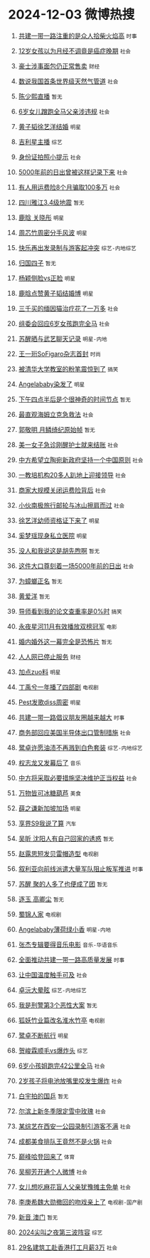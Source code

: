 # 2024-12-03 微博热搜 
1. [共建一带一路注重的是众人拾柴火焰高](https://m.weibo.cn/search?containerid=100103type%3D1%26t%3D10%26q%3D%23%E5%85%B1%E5%BB%BA%E4%B8%80%E5%B8%A6%E4%B8%80%E8%B7%AF%E6%B3%A8%E9%87%8D%E7%9A%84%E6%98%AF%E4%BC%97%E4%BA%BA%E6%8B%BE%E6%9F%B4%E7%81%AB%E7%84%B0%E9%AB%98%23&stream_entry_id=51&isnewpage=1&extparam=seat%3D1%26cate%3D10103%26pos%3D0%26filter_type%3Drealtimehot%26q%3D%2523%25E5%2585%25B1%25E5%25BB%25BA%25E4%25B8%2580%25E5%25B8%25A6%25E4%25B8%2580%25E8%25B7%25AF%25E6%25B3%25A8%25E9%2587%258D%25E7%259A%2584%25E6%2598%25AF%25E4%25BC%2597%25E4%25BA%25BA%25E6%258B%25BE%25E6%259F%25B4%25E7%2581%25AB%25E7%2584%25B0%25E9%25AB%2598%2523%26dgr%3D0%26stream_entry_id%3D51%26c_type%3D51%26display_time%3D1733166312%26pre_seqid%3D17331663124680161738278) `时事` 

2. [12岁女孩以为月经不调竟是癌症晚期](https://m.weibo.cn/search?containerid=100103type%3D1%26t%3D10%26q%3D%2312%E5%B2%81%E5%A5%B3%E5%AD%A9%E4%BB%A5%E4%B8%BA%E6%9C%88%E7%BB%8F%E4%B8%8D%E8%B0%83%E7%AB%9F%E6%98%AF%E7%99%8C%E7%97%87%E6%99%9A%E6%9C%9F%23&stream_entry_id=31&isnewpage=1&extparam=seat%3D1%26flag%3D2%26c_type%3D31%26lcate%3D5001%26cate%3D5001%26realpos%3D1%26pos%3D0%26filter_type%3Drealtimehot%26stream_entry_id%3D31%26dgr%3D0%26q%3D%252312%25E5%25B2%2581%25E5%25A5%25B3%25E5%25AD%25A9%25E4%25BB%25A5%25E4%25B8%25BA%25E6%259C%2588%25E7%25BB%258F%25E4%25B8%258D%25E8%25B0%2583%25E7%25AB%259F%25E6%2598%25AF%25E7%2599%258C%25E7%2597%2587%25E6%2599%259A%25E6%259C%259F%2523%26band_rank%3D1%26display_time%3D1733166312%26pre_seqid%3D17331663124680161738278) `社会` 

3. [豪士涉事面包仍正常售卖](https://m.weibo.cn/search?containerid=100103type%3D1%26t%3D10%26q%3D%23%E8%B1%AA%E5%A3%AB%E6%B6%89%E4%BA%8B%E9%9D%A2%E5%8C%85%E4%BB%8D%E6%AD%A3%E5%B8%B8%E5%94%AE%E5%8D%96%23&stream_entry_id=31&isnewpage=1&extparam=seat%3D1%26flag%3D2%26c_type%3D31%26lcate%3D5001%26cate%3D5001%26realpos%3D2%26pos%3D1%26filter_type%3Drealtimehot%26stream_entry_id%3D31%26dgr%3D0%26q%3D%2523%25E8%25B1%25AA%25E5%25A3%25AB%25E6%25B6%2589%25E4%25BA%258B%25E9%259D%25A2%25E5%258C%2585%25E4%25BB%258D%25E6%25AD%25A3%25E5%25B8%25B8%25E5%2594%25AE%25E5%258D%2596%2523%26band_rank%3D2%26display_time%3D1733166312%26pre_seqid%3D17331663124680161738278) `财经` 

4. [数说我国首条世界级天然气管道](https://m.weibo.cn/search?containerid=100103type%3D1%26t%3D10%26q%3D%23%E6%95%B0%E8%AF%B4%E6%88%91%E5%9B%BD%E9%A6%96%E6%9D%A1%E4%B8%96%E7%95%8C%E7%BA%A7%E5%A4%A9%E7%84%B6%E6%B0%94%E7%AE%A1%E9%81%93%23&stream_entry_id=31&isnewpage=1&extparam=seat%3D1%26flag%3D0%26c_type%3D31%26lcate%3D5001%26cate%3D5001%26realpos%3D3%26pos%3D2%26filter_type%3Drealtimehot%26stream_entry_id%3D31%26dgr%3D0%26q%3D%2523%25E6%2595%25B0%25E8%25AF%25B4%25E6%2588%2591%25E5%259B%25BD%25E9%25A6%2596%25E6%259D%25A1%25E4%25B8%2596%25E7%2595%258C%25E7%25BA%25A7%25E5%25A4%25A9%25E7%2584%25B6%25E6%25B0%2594%25E7%25AE%25A1%25E9%2581%2593%2523%26band_rank%3D3%26display_time%3D1733166312%26pre_seqid%3D17331663124680161738278) `社会` 

5. [陈少熙直播](https://m.weibo.cn/search?containerid=100103type%3D1%26t%3D10%26q%3D%E9%99%88%E5%B0%91%E7%86%99%E7%9B%B4%E6%92%AD&stream_entry_id=31&isnewpage=1&extparam=seat%3D1%26flag%3D0%26c_type%3D31%26lcate%3D5001%26cate%3D5001%26realpos%3D4%26pos%3D3%26filter_type%3Drealtimehot%26stream_entry_id%3D31%26dgr%3D0%26q%3D%25E9%2599%2588%25E5%25B0%2591%25E7%2586%2599%25E7%259B%25B4%25E6%2592%25AD%26band_rank%3D4%26display_time%3D1733166312%26pre_seqid%3D17331663124680161738278) `暂无` 

6. [6岁女儿蹭跑全马父亲涉违规](https://m.weibo.cn/search?containerid=100103type%3D1%26t%3D10%26q%3D%236%E5%B2%81%E5%A5%B3%E5%84%BF%E8%B9%AD%E8%B7%91%E5%85%A8%E9%A9%AC%E7%88%B6%E4%BA%B2%E6%B6%89%E8%BF%9D%E8%A7%84%23&stream_entry_id=31&isnewpage=1&extparam=seat%3D1%26flag%3D0%26c_type%3D31%26lcate%3D5001%26cate%3D5001%26realpos%3D5%26pos%3D4%26filter_type%3Drealtimehot%26stream_entry_id%3D31%26dgr%3D0%26q%3D%25236%25E5%25B2%2581%25E5%25A5%25B3%25E5%2584%25BF%25E8%25B9%25AD%25E8%25B7%2591%25E5%2585%25A8%25E9%25A9%25AC%25E7%2588%25B6%25E4%25BA%25B2%25E6%25B6%2589%25E8%25BF%259D%25E8%25A7%2584%2523%26band_rank%3D5%26display_time%3D1733166312%26pre_seqid%3D17331663124680161738278) `社会` 

7. [黄子韬徐艺洋结婚](https://m.weibo.cn/search?containerid=100103type%3D1%26t%3D10%26q%3D%E9%BB%84%E5%AD%90%E9%9F%AC%E5%BE%90%E8%89%BA%E6%B4%8B%E7%BB%93%E5%A9%9A&stream_entry_id=31&isnewpage=1&extparam=seat%3D1%26flag%3D16%26c_type%3D31%26lcate%3D5001%26cate%3D5001%26realpos%3D6%26pos%3D5%26filter_type%3Drealtimehot%26stream_entry_id%3D31%26dgr%3D0%26q%3D%25E9%25BB%2584%25E5%25AD%2590%25E9%259F%25AC%25E5%25BE%2590%25E8%2589%25BA%25E6%25B4%258B%25E7%25BB%2593%25E5%25A9%259A%26band_rank%3D6%26display_time%3D1733166312%26pre_seqid%3D17331663124680161738278) `明星` 

8. [吉利星主播](https://m.weibo.cn/search?containerid=100103type%3D1%26t%3D10%26q%3D%23%E5%90%89%E5%88%A9%E6%98%9F%E4%B8%BB%E6%92%AD%23&stream_entry_id=31&isnewpage=1&extparam=seat%3D1%26filter_type%3Drealtimehot%26c_type%3D31%26topic_ad%3D1%26lcate%3D5001%26cate%3D5001%26is_ad_pos%3D1%26pos%3D6%26stream_entry_id%3D31%26band_rank%3D7%26dgr%3D0%26q%3D%2523%25E5%2590%2589%25E5%2588%25A9%25E6%2598%259F%25E4%25B8%25BB%25E6%2592%25AD%2523%26adid%3D266931%26display_time%3D1733166312%26pre_seqid%3D17331663124680161738278) `综艺` 

9. [身份证拍照小提示](https://m.weibo.cn/search?containerid=100103type%3D1%26t%3D10%26q%3D%23%E8%BA%AB%E4%BB%BD%E8%AF%81%E6%8B%8D%E7%85%A7%E5%B0%8F%E6%8F%90%E7%A4%BA%23&stream_entry_id=31&isnewpage=1&extparam=seat%3D1%26flag%3D0%26c_type%3D31%26lcate%3D5001%26cate%3D5001%26realpos%3D7%26pos%3D7%26filter_type%3Drealtimehot%26stream_entry_id%3D31%26dgr%3D0%26q%3D%2523%25E8%25BA%25AB%25E4%25BB%25BD%25E8%25AF%2581%25E6%258B%258D%25E7%2585%25A7%25E5%25B0%258F%25E6%258F%2590%25E7%25A4%25BA%2523%26band_rank%3D7%26display_time%3D1733166312%26pre_seqid%3D17331663124680161738278) `社会` 

10. [5000年前的日出曾被这样记录下来](https://m.weibo.cn/search?containerid=100103type%3D1%26t%3D10%26q%3D%235000%E5%B9%B4%E5%89%8D%E7%9A%84%E6%97%A5%E5%87%BA%E6%9B%BE%E8%A2%AB%E8%BF%99%E6%A0%B7%E8%AE%B0%E5%BD%95%E4%B8%8B%E6%9D%A5%23&stream_entry_id=31&isnewpage=1&extparam=seat%3D1%26flag%3D0%26c_type%3D31%26lcate%3D5001%26cate%3D5001%26realpos%3D8%26pos%3D8%26filter_type%3Drealtimehot%26stream_entry_id%3D31%26dgr%3D0%26q%3D%25235000%25E5%25B9%25B4%25E5%2589%258D%25E7%259A%2584%25E6%2597%25A5%25E5%2587%25BA%25E6%259B%25BE%25E8%25A2%25AB%25E8%25BF%2599%25E6%25A0%25B7%25E8%25AE%25B0%25E5%25BD%2595%25E4%25B8%258B%25E6%259D%25A5%2523%26band_rank%3D8%26display_time%3D1733166312%26pre_seqid%3D17331663124680161738278) `社会` 

11. [有人用运费险8个月骗取100多万](https://m.weibo.cn/search?containerid=100103type%3D1%26t%3D10%26q%3D%23%E6%9C%89%E4%BA%BA%E7%94%A8%E8%BF%90%E8%B4%B9%E9%99%A98%E4%B8%AA%E6%9C%88%E9%AA%97%E5%8F%96100%E5%A4%9A%E4%B8%87%23&stream_entry_id=31&isnewpage=1&extparam=seat%3D1%26flag%3D0%26c_type%3D31%26lcate%3D5001%26cate%3D5001%26realpos%3D9%26pos%3D9%26filter_type%3Drealtimehot%26stream_entry_id%3D31%26dgr%3D0%26q%3D%2523%25E6%259C%2589%25E4%25BA%25BA%25E7%2594%25A8%25E8%25BF%2590%25E8%25B4%25B9%25E9%2599%25A98%25E4%25B8%25AA%25E6%259C%2588%25E9%25AA%2597%25E5%258F%2596100%25E5%25A4%259A%25E4%25B8%2587%2523%26band_rank%3D9%26display_time%3D1733166312%26pre_seqid%3D17331663124680161738278) `社会` 

12. [四川雅江3.4级地震](https://m.weibo.cn/search?containerid=100103type%3D1%26t%3D10%26q%3D%E5%9B%9B%E5%B7%9D%E9%9B%85%E6%B1%9F3.4%E7%BA%A7%E5%9C%B0%E9%9C%87&stream_entry_id=31&isnewpage=1&extparam=seat%3D1%26flag%3D1%26c_type%3D31%26lcate%3D5001%26cate%3D5001%26realpos%3D10%26pos%3D10%26filter_type%3Drealtimehot%26stream_entry_id%3D31%26dgr%3D0%26q%3D%25E5%259B%259B%25E5%25B7%259D%25E9%259B%2585%25E6%25B1%259F3.4%25E7%25BA%25A7%25E5%259C%25B0%25E9%259C%2587%26band_rank%3D10%26display_time%3D1733166312%26pre_seqid%3D17331663124680161738278) `暂无` 

13. [鹿晗 关晓彤](https://m.weibo.cn/search?containerid=100103type%3D1%26t%3D10%26q%3D%E9%B9%BF%E6%99%97+%E5%85%B3%E6%99%93%E5%BD%A4&stream_entry_id=31&isnewpage=1&extparam=seat%3D1%26flag%3D2%26c_type%3D31%26lcate%3D5001%26cate%3D5001%26realpos%3D11%26pos%3D11%26filter_type%3Drealtimehot%26stream_entry_id%3D31%26dgr%3D0%26q%3D%25E9%25B9%25BF%25E6%2599%2597%2520%25E5%2585%25B3%25E6%2599%2593%25E5%25BD%25A4%26band_rank%3D11%26display_time%3D1733166312%26pre_seqid%3D17331663124680161738278) `明星` 

14. [周芯竹周密分手风波](https://m.weibo.cn/search?containerid=100103type%3D1%26t%3D10%26q%3D%23%E5%91%A8%E8%8A%AF%E7%AB%B9%E5%91%A8%E5%AF%86%E5%88%86%E6%89%8B%E9%A3%8E%E6%B3%A2%23&stream_entry_id=31&isnewpage=1&extparam=seat%3D1%26flag%3D1%26c_type%3D31%26lcate%3D5001%26cate%3D5001%26realpos%3D12%26pos%3D12%26filter_type%3Drealtimehot%26stream_entry_id%3D31%26dgr%3D0%26q%3D%2523%25E5%2591%25A8%25E8%258A%25AF%25E7%25AB%25B9%25E5%2591%25A8%25E5%25AF%2586%25E5%2588%2586%25E6%2589%258B%25E9%25A3%258E%25E6%25B3%25A2%2523%26band_rank%3D12%26display_time%3D1733166312%26pre_seqid%3D17331663124680161738278) `明星` 

15. [快乐再出发录制与游客起冲突](https://m.weibo.cn/search?containerid=100103type%3D1%26t%3D10%26q%3D%23%E5%BF%AB%E4%B9%90%E5%86%8D%E5%87%BA%E5%8F%91%E5%BD%95%E5%88%B6%E4%B8%8E%E6%B8%B8%E5%AE%A2%E8%B5%B7%E5%86%B2%E7%AA%81%23&stream_entry_id=31&isnewpage=1&extparam=seat%3D1%26flag%3D0%26c_type%3D31%26lcate%3D5001%26cate%3D5001%26realpos%3D13%26pos%3D13%26filter_type%3Drealtimehot%26stream_entry_id%3D31%26dgr%3D0%26q%3D%2523%25E5%25BF%25AB%25E4%25B9%2590%25E5%2586%258D%25E5%2587%25BA%25E5%258F%2591%25E5%25BD%2595%25E5%2588%25B6%25E4%25B8%258E%25E6%25B8%25B8%25E5%25AE%25A2%25E8%25B5%25B7%25E5%2586%25B2%25E7%25AA%2581%2523%26band_rank%3D13%26display_time%3D1733166312%26pre_seqid%3D17331663124680161738278) `综艺-内地综艺` 

16. [归国四子](https://m.weibo.cn/search?containerid=100103type%3D1%26t%3D10%26q%3D%E5%BD%92%E5%9B%BD%E5%9B%9B%E5%AD%90&stream_entry_id=31&isnewpage=1&extparam=seat%3D1%26flag%3D0%26c_type%3D31%26lcate%3D5001%26cate%3D5001%26realpos%3D14%26pos%3D14%26filter_type%3Drealtimehot%26stream_entry_id%3D31%26dgr%3D0%26q%3D%25E5%25BD%2592%25E5%259B%25BD%25E5%259B%259B%25E5%25AD%2590%26band_rank%3D14%26display_time%3D1733166312%26pre_seqid%3D17331663124680161738278) `暂无` 

17. [杨颖侧脸vs正脸](https://m.weibo.cn/search?containerid=100103type%3D1%26t%3D10%26q%3D%23%E6%9D%A8%E9%A2%96%E4%BE%A7%E8%84%B8vs%E6%AD%A3%E8%84%B8%23&stream_entry_id=31&isnewpage=1&extparam=seat%3D1%26flag%3D0%26c_type%3D31%26lcate%3D5001%26cate%3D5001%26realpos%3D15%26pos%3D15%26filter_type%3Drealtimehot%26stream_entry_id%3D31%26dgr%3D0%26q%3D%2523%25E6%259D%25A8%25E9%25A2%2596%25E4%25BE%25A7%25E8%2584%25B8vs%25E6%25AD%25A3%25E8%2584%25B8%2523%26band_rank%3D15%26display_time%3D1733166312%26pre_seqid%3D17331663124680161738278) `明星` 

18. [鹿晗点赞黄子韬结婚博](https://m.weibo.cn/search?containerid=100103type%3D1%26t%3D10%26q%3D%23%E9%B9%BF%E6%99%97%E7%82%B9%E8%B5%9E%E9%BB%84%E5%AD%90%E9%9F%AC%E7%BB%93%E5%A9%9A%E5%8D%9A%23&stream_entry_id=31&isnewpage=1&extparam=seat%3D1%26flag%3D2%26c_type%3D31%26lcate%3D5001%26cate%3D5001%26realpos%3D16%26pos%3D16%26filter_type%3Drealtimehot%26stream_entry_id%3D31%26dgr%3D0%26q%3D%2523%25E9%25B9%25BF%25E6%2599%2597%25E7%2582%25B9%25E8%25B5%259E%25E9%25BB%2584%25E5%25AD%2590%25E9%259F%25AC%25E7%25BB%2593%25E5%25A9%259A%25E5%258D%259A%2523%26band_rank%3D16%26display_time%3D1733166312%26pre_seqid%3D17331663124680161738278) `明星` 

19. [三千买的缅因猫治疗花了一万多](https://m.weibo.cn/search?containerid=100103type%3D1%26t%3D10%26q%3D%23%E4%B8%89%E5%8D%83%E4%B9%B0%E7%9A%84%E7%BC%85%E5%9B%A0%E7%8C%AB%E6%B2%BB%E7%96%97%E8%8A%B1%E4%BA%86%E4%B8%80%E4%B8%87%E5%A4%9A%23&stream_entry_id=31&isnewpage=1&extparam=seat%3D1%26flag%3D0%26c_type%3D31%26lcate%3D5001%26cate%3D5001%26realpos%3D17%26pos%3D17%26filter_type%3Drealtimehot%26stream_entry_id%3D31%26dgr%3D0%26q%3D%2523%25E4%25B8%2589%25E5%258D%2583%25E4%25B9%25B0%25E7%259A%2584%25E7%25BC%2585%25E5%259B%25A0%25E7%258C%25AB%25E6%25B2%25BB%25E7%2596%2597%25E8%258A%25B1%25E4%25BA%2586%25E4%25B8%2580%25E4%25B8%2587%25E5%25A4%259A%2523%26band_rank%3D17%26display_time%3D1733166312%26pre_seqid%3D17331663124680161738278) `社会` 

20. [组委会回应6岁女孩跑完全马](https://m.weibo.cn/search?containerid=100103type%3D1%26t%3D10%26q%3D%23%E7%BB%84%E5%A7%94%E4%BC%9A%E5%9B%9E%E5%BA%946%E5%B2%81%E5%A5%B3%E5%AD%A9%E8%B7%91%E5%AE%8C%E5%85%A8%E9%A9%AC%23&stream_entry_id=31&isnewpage=1&extparam=seat%3D1%26flag%3D0%26c_type%3D31%26lcate%3D5001%26cate%3D5001%26realpos%3D18%26pos%3D18%26filter_type%3Drealtimehot%26stream_entry_id%3D31%26dgr%3D0%26q%3D%2523%25E7%25BB%2584%25E5%25A7%2594%25E4%25BC%259A%25E5%259B%259E%25E5%25BA%25946%25E5%25B2%2581%25E5%25A5%25B3%25E5%25AD%25A9%25E8%25B7%2591%25E5%25AE%258C%25E5%2585%25A8%25E9%25A9%25AC%2523%26band_rank%3D18%26display_time%3D1733166312%26pre_seqid%3D17331663124680161738278) `社会` 

21. [苏醒晒与武艺聊天记录](https://m.weibo.cn/search?containerid=100103type%3D1%26t%3D10%26q%3D%23%E8%8B%8F%E9%86%92%E6%99%92%E4%B8%8E%E6%AD%A6%E8%89%BA%E8%81%8A%E5%A4%A9%E8%AE%B0%E5%BD%95%23&stream_entry_id=31&isnewpage=1&extparam=seat%3D1%26flag%3D0%26c_type%3D31%26lcate%3D5001%26cate%3D5001%26realpos%3D19%26pos%3D19%26filter_type%3Drealtimehot%26stream_entry_id%3D31%26dgr%3D0%26q%3D%2523%25E8%258B%258F%25E9%2586%2592%25E6%2599%2592%25E4%25B8%258E%25E6%25AD%25A6%25E8%2589%25BA%25E8%2581%258A%25E5%25A4%25A9%25E8%25AE%25B0%25E5%25BD%2595%2523%26band_rank%3D19%26display_time%3D1733166312%26pre_seqid%3D17331663124680161738278) `明星-内地` 

22. [王一珩SoFigaro杂志首封](https://m.weibo.cn/search?containerid=100103type%3D1%26t%3D10%26q%3D%23%E7%8E%8B%E4%B8%80%E7%8F%A9SoFigaro%E6%9D%82%E5%BF%97%E9%A6%96%E5%B0%81%23&stream_entry_id=31&isnewpage=1&extparam=seat%3D1%26flag%3D1%26c_type%3D31%26lcate%3D5001%26cate%3D5001%26realpos%3D20%26pos%3D20%26filter_type%3Drealtimehot%26stream_entry_id%3D31%26dgr%3D0%26q%3D%2523%25E7%258E%258B%25E4%25B8%2580%25E7%258F%25A9SoFigaro%25E6%259D%2582%25E5%25BF%2597%25E9%25A6%2596%25E5%25B0%2581%2523%26band_rank%3D20%26display_time%3D1733166312%26pre_seqid%3D17331663124680161738278) `时尚` 

23. [被清华大学教室的粉笔震惊到了](https://m.weibo.cn/search?containerid=100103type%3D1%26t%3D10%26q%3D%23%E8%A2%AB%E6%B8%85%E5%8D%8E%E5%A4%A7%E5%AD%A6%E6%95%99%E5%AE%A4%E7%9A%84%E7%B2%89%E7%AC%94%E9%9C%87%E6%83%8A%E5%88%B0%E4%BA%86%23&stream_entry_id=31&isnewpage=1&extparam=seat%3D1%26flag%3D0%26c_type%3D31%26lcate%3D5001%26cate%3D5001%26realpos%3D21%26pos%3D21%26filter_type%3Drealtimehot%26stream_entry_id%3D31%26dgr%3D0%26q%3D%2523%25E8%25A2%25AB%25E6%25B8%2585%25E5%258D%258E%25E5%25A4%25A7%25E5%25AD%25A6%25E6%2595%2599%25E5%25AE%25A4%25E7%259A%2584%25E7%25B2%2589%25E7%25AC%2594%25E9%259C%2587%25E6%2583%258A%25E5%2588%25B0%25E4%25BA%2586%2523%26band_rank%3D21%26display_time%3D1733166312%26pre_seqid%3D17331663124680161738278) `搞笑` 

24. [Angelababy染发了](https://m.weibo.cn/search?containerid=100103type%3D1%26t%3D10%26q%3D%23Angelababy%E6%9F%93%E5%8F%91%E4%BA%86%23&stream_entry_id=31&isnewpage=1&extparam=seat%3D1%26flag%3D0%26c_type%3D31%26lcate%3D5001%26cate%3D5001%26realpos%3D22%26pos%3D22%26filter_type%3Drealtimehot%26stream_entry_id%3D31%26dgr%3D0%26q%3D%2523Angelababy%25E6%259F%2593%25E5%258F%2591%25E4%25BA%2586%2523%26band_rank%3D22%26display_time%3D1733166312%26pre_seqid%3D17331663124680161738278) `明星` 

25. [下午四点半后是个很神奇的时间节点](https://m.weibo.cn/search?containerid=100103type%3D1%26t%3D10%26q%3D%E4%B8%8B%E5%8D%88%E5%9B%9B%E7%82%B9%E5%8D%8A%E5%90%8E%E6%98%AF%E4%B8%AA%E5%BE%88%E7%A5%9E%E5%A5%87%E7%9A%84%E6%97%B6%E9%97%B4%E8%8A%82%E7%82%B9&stream_entry_id=31&isnewpage=1&extparam=seat%3D1%26flag%3D0%26c_type%3D31%26lcate%3D5001%26cate%3D5001%26realpos%3D23%26pos%3D23%26filter_type%3Drealtimehot%26stream_entry_id%3D31%26dgr%3D0%26q%3D%25E4%25B8%258B%25E5%258D%2588%25E5%259B%259B%25E7%2582%25B9%25E5%258D%258A%25E5%2590%258E%25E6%2598%25AF%25E4%25B8%25AA%25E5%25BE%2588%25E7%25A5%259E%25E5%25A5%2587%25E7%259A%2584%25E6%2597%25B6%25E9%2597%25B4%25E8%258A%2582%25E7%2582%25B9%26band_rank%3D23%26display_time%3D1733166312%26pre_seqid%3D17331663124680161738278) `暂无` 

26. [最直观海姆立克急救法](https://m.weibo.cn/search?containerid=100103type%3D1%26t%3D10%26q%3D%23%E6%9C%80%E7%9B%B4%E8%A7%82%E6%B5%B7%E5%A7%86%E7%AB%8B%E5%85%8B%E6%80%A5%E6%95%91%E6%B3%95%23&stream_entry_id=31&isnewpage=1&extparam=seat%3D1%26flag%3D0%26c_type%3D31%26lcate%3D5001%26cate%3D5001%26realpos%3D24%26pos%3D24%26filter_type%3Drealtimehot%26stream_entry_id%3D31%26dgr%3D0%26q%3D%2523%25E6%259C%2580%25E7%259B%25B4%25E8%25A7%2582%25E6%25B5%25B7%25E5%25A7%2586%25E7%25AB%258B%25E5%2585%258B%25E6%2580%25A5%25E6%2595%2591%25E6%25B3%2595%2523%26band_rank%3D24%26display_time%3D1733166312%26pre_seqid%3D17331663124680161738278) `社会` 

27. [郭敬明 月鳞绮纪原始帧](https://m.weibo.cn/search?containerid=100103type%3D1%26t%3D10%26q%3D%E9%83%AD%E6%95%AC%E6%98%8E+%E6%9C%88%E9%B3%9E%E7%BB%AE%E7%BA%AA%E5%8E%9F%E5%A7%8B%E5%B8%A7&stream_entry_id=31&isnewpage=1&extparam=seat%3D1%26flag%3D0%26c_type%3D31%26lcate%3D5001%26cate%3D5001%26realpos%3D25%26pos%3D25%26filter_type%3Drealtimehot%26stream_entry_id%3D31%26dgr%3D0%26q%3D%25E9%2583%25AD%25E6%2595%25AC%25E6%2598%258E%2520%25E6%259C%2588%25E9%25B3%259E%25E7%25BB%25AE%25E7%25BA%25AA%25E5%258E%259F%25E5%25A7%258B%25E5%25B8%25A7%26band_rank%3D25%26display_time%3D1733166312%26pre_seqid%3D17331663124680161738278) `暂无` 

28. [美一女子急诊刚醒护士就来结账](https://m.weibo.cn/search?containerid=100103type%3D1%26t%3D10%26q%3D%23%E7%BE%8E%E4%B8%80%E5%A5%B3%E5%AD%90%E6%80%A5%E8%AF%8A%E5%88%9A%E9%86%92%E6%8A%A4%E5%A3%AB%E5%B0%B1%E6%9D%A5%E7%BB%93%E8%B4%A6%23&stream_entry_id=31&isnewpage=1&extparam=seat%3D1%26flag%3D0%26c_type%3D31%26lcate%3D5001%26cate%3D5001%26realpos%3D26%26pos%3D26%26filter_type%3Drealtimehot%26stream_entry_id%3D31%26dgr%3D0%26q%3D%2523%25E7%25BE%258E%25E4%25B8%2580%25E5%25A5%25B3%25E5%25AD%2590%25E6%2580%25A5%25E8%25AF%258A%25E5%2588%259A%25E9%2586%2592%25E6%258A%25A4%25E5%25A3%25AB%25E5%25B0%25B1%25E6%259D%25A5%25E7%25BB%2593%25E8%25B4%25A6%2523%26band_rank%3D26%26display_time%3D1733166312%26pre_seqid%3D17331663124680161738278) `社会` 

29. [中方希望立陶宛新政府坚持一个中国原则](https://m.weibo.cn/search?containerid=100103type%3D1%26t%3D10%26q%3D%23%E4%B8%AD%E6%96%B9%E5%B8%8C%E6%9C%9B%E7%AB%8B%E9%99%B6%E5%AE%9B%E6%96%B0%E6%94%BF%E5%BA%9C%E5%9D%9A%E6%8C%81%E4%B8%80%E4%B8%AA%E4%B8%AD%E5%9B%BD%E5%8E%9F%E5%88%99%23&stream_entry_id=31&isnewpage=1&extparam=seat%3D1%26flag%3D0%26c_type%3D31%26lcate%3D5001%26cate%3D5001%26realpos%3D27%26pos%3D27%26filter_type%3Drealtimehot%26stream_entry_id%3D31%26dgr%3D0%26q%3D%2523%25E4%25B8%25AD%25E6%2596%25B9%25E5%25B8%258C%25E6%259C%259B%25E7%25AB%258B%25E9%2599%25B6%25E5%25AE%259B%25E6%2596%25B0%25E6%2594%25BF%25E5%25BA%259C%25E5%259D%259A%25E6%258C%2581%25E4%25B8%2580%25E4%25B8%25AA%25E4%25B8%25AD%25E5%259B%25BD%25E5%258E%259F%25E5%2588%2599%2523%26band_rank%3D27%26display_time%3D1733166312%26pre_seqid%3D17331663124680161738278) `社会` 

30. [一教培机构20多人趴地上迎接领导](https://m.weibo.cn/search?containerid=100103type%3D1%26t%3D10%26q%3D%23%E4%B8%80%E6%95%99%E5%9F%B9%E6%9C%BA%E6%9E%8420%E5%A4%9A%E4%BA%BA%E8%B6%B4%E5%9C%B0%E4%B8%8A%E8%BF%8E%E6%8E%A5%E9%A2%86%E5%AF%BC%23&stream_entry_id=31&isnewpage=1&extparam=seat%3D1%26flag%3D0%26c_type%3D31%26lcate%3D5001%26cate%3D5001%26realpos%3D28%26pos%3D28%26filter_type%3Drealtimehot%26stream_entry_id%3D31%26dgr%3D0%26q%3D%2523%25E4%25B8%2580%25E6%2595%2599%25E5%259F%25B9%25E6%259C%25BA%25E6%259E%258420%25E5%25A4%259A%25E4%25BA%25BA%25E8%25B6%25B4%25E5%259C%25B0%25E4%25B8%258A%25E8%25BF%258E%25E6%258E%25A5%25E9%25A2%2586%25E5%25AF%25BC%2523%26band_rank%3D28%26display_time%3D1733166312%26pre_seqid%3D17331663124680161738278) `社会` 

31. [商家大规模关闭运费险背后](https://m.weibo.cn/search?containerid=100103type%3D1%26t%3D10%26q%3D%23%E5%95%86%E5%AE%B6%E5%A4%A7%E8%A7%84%E6%A8%A1%E5%85%B3%E9%97%AD%E8%BF%90%E8%B4%B9%E9%99%A9%E8%83%8C%E5%90%8E%23&stream_entry_id=31&isnewpage=1&extparam=seat%3D1%26flag%3D0%26c_type%3D31%26lcate%3D5001%26cate%3D5001%26realpos%3D29%26pos%3D29%26filter_type%3Drealtimehot%26stream_entry_id%3D31%26dgr%3D0%26q%3D%2523%25E5%2595%2586%25E5%25AE%25B6%25E5%25A4%25A7%25E8%25A7%2584%25E6%25A8%25A1%25E5%2585%25B3%25E9%2597%25AD%25E8%25BF%2590%25E8%25B4%25B9%25E9%2599%25A9%25E8%2583%258C%25E5%2590%258E%2523%26band_rank%3D29%26display_time%3D1733166312%26pre_seqid%3D17331663124680161738278) `社会` 

32. [小伙南极旅行邮轮与冰山擦肩而过](https://m.weibo.cn/search?containerid=100103type%3D1%26t%3D10%26q%3D%23%E5%B0%8F%E4%BC%99%E5%8D%97%E6%9E%81%E6%97%85%E8%A1%8C%E9%82%AE%E8%BD%AE%E4%B8%8E%E5%86%B0%E5%B1%B1%E6%93%A6%E8%82%A9%E8%80%8C%E8%BF%87%23&stream_entry_id=31&isnewpage=1&extparam=seat%3D1%26flag%3D0%26c_type%3D31%26lcate%3D5001%26cate%3D5001%26realpos%3D30%26pos%3D30%26filter_type%3Drealtimehot%26stream_entry_id%3D31%26dgr%3D0%26q%3D%2523%25E5%25B0%258F%25E4%25BC%2599%25E5%258D%2597%25E6%259E%2581%25E6%2597%2585%25E8%25A1%258C%25E9%2582%25AE%25E8%25BD%25AE%25E4%25B8%258E%25E5%2586%25B0%25E5%25B1%25B1%25E6%2593%25A6%25E8%2582%25A9%25E8%2580%258C%25E8%25BF%2587%2523%26band_rank%3D30%26display_time%3D1733166312%26pre_seqid%3D17331663124680161738278) `社会` 

33. [徐艺洋幼师资格证下来了](https://m.weibo.cn/search?containerid=100103type%3D1%26t%3D10%26q%3D%23%E5%BE%90%E8%89%BA%E6%B4%8B%E5%B9%BC%E5%B8%88%E8%B5%84%E6%A0%BC%E8%AF%81%E4%B8%8B%E6%9D%A5%E4%BA%86%23&stream_entry_id=31&isnewpage=1&extparam=seat%3D1%26flag%3D0%26c_type%3D31%26lcate%3D5001%26cate%3D5001%26realpos%3D31%26pos%3D31%26filter_type%3Drealtimehot%26stream_entry_id%3D31%26dgr%3D0%26q%3D%2523%25E5%25BE%2590%25E8%2589%25BA%25E6%25B4%258B%25E5%25B9%25BC%25E5%25B8%2588%25E8%25B5%2584%25E6%25A0%25BC%25E8%25AF%2581%25E4%25B8%258B%25E6%259D%25A5%25E4%25BA%2586%2523%26band_rank%3D31%26display_time%3D1733166312%26pre_seqid%3D17331663124680161738278) `明星` 

34. [奚梦瑶现身私立医院](https://m.weibo.cn/search?containerid=100103type%3D1%26t%3D10%26q%3D%23%E5%A5%9A%E6%A2%A6%E7%91%B6%E7%8E%B0%E8%BA%AB%E7%A7%81%E7%AB%8B%E5%8C%BB%E9%99%A2%23&stream_entry_id=31&isnewpage=1&extparam=seat%3D1%26flag%3D0%26c_type%3D31%26lcate%3D5001%26cate%3D5001%26realpos%3D32%26pos%3D32%26filter_type%3Drealtimehot%26stream_entry_id%3D31%26dgr%3D0%26q%3D%2523%25E5%25A5%259A%25E6%25A2%25A6%25E7%2591%25B6%25E7%258E%25B0%25E8%25BA%25AB%25E7%25A7%2581%25E7%25AB%258B%25E5%258C%25BB%25E9%2599%25A2%2523%26band_rank%3D32%26display_time%3D1733166312%26pre_seqid%3D17331663124680161738278) `明星` 

35. [没人和我说这是胡先煦啊](https://m.weibo.cn/search?containerid=100103type%3D1%26t%3D10%26q%3D%E6%B2%A1%E4%BA%BA%E5%92%8C%E6%88%91%E8%AF%B4%E8%BF%99%E6%98%AF%E8%83%A1%E5%85%88%E7%85%A6%E5%95%8A&stream_entry_id=31&isnewpage=1&extparam=seat%3D1%26flag%3D0%26c_type%3D31%26lcate%3D5001%26cate%3D5001%26realpos%3D33%26pos%3D33%26filter_type%3Drealtimehot%26stream_entry_id%3D31%26dgr%3D0%26q%3D%25E6%25B2%25A1%25E4%25BA%25BA%25E5%2592%258C%25E6%2588%2591%25E8%25AF%25B4%25E8%25BF%2599%25E6%2598%25AF%25E8%2583%25A1%25E5%2585%2588%25E7%2585%25A6%25E5%2595%258A%26band_rank%3D33%26display_time%3D1733166312%26pre_seqid%3D17331663124680161738278) `暂无` 

36. [这件大口尊刻着一场5000年前的日出](https://m.weibo.cn/search?containerid=100103type%3D1%26t%3D10%26q%3D%23%E8%BF%99%E4%BB%B6%E5%A4%A7%E5%8F%A3%E5%B0%8A%E5%88%BB%E7%9D%80%E4%B8%80%E5%9C%BA5000%E5%B9%B4%E5%89%8D%E7%9A%84%E6%97%A5%E5%87%BA%23&stream_entry_id=31&isnewpage=1&extparam=seat%3D1%26flag%3D1%26c_type%3D31%26lcate%3D5001%26cate%3D5001%26realpos%3D34%26pos%3D34%26filter_type%3Drealtimehot%26stream_entry_id%3D31%26dgr%3D0%26q%3D%2523%25E8%25BF%2599%25E4%25BB%25B6%25E5%25A4%25A7%25E5%258F%25A3%25E5%25B0%258A%25E5%2588%25BB%25E7%259D%2580%25E4%25B8%2580%25E5%259C%25BA5000%25E5%25B9%25B4%25E5%2589%258D%25E7%259A%2584%25E6%2597%25A5%25E5%2587%25BA%2523%26band_rank%3D34%26display_time%3D1733166312%26pre_seqid%3D17331663124680161738278) `社会` 

37. [为蟑螂正名](https://m.weibo.cn/search?containerid=100103type%3D1%26t%3D10%26q%3D%E4%B8%BA%E8%9F%91%E8%9E%82%E6%AD%A3%E5%90%8D&stream_entry_id=31&isnewpage=1&extparam=seat%3D1%26flag%3D0%26c_type%3D31%26lcate%3D5001%26cate%3D5001%26realpos%3D35%26pos%3D35%26filter_type%3Drealtimehot%26stream_entry_id%3D31%26dgr%3D0%26q%3D%25E4%25B8%25BA%25E8%259F%2591%25E8%259E%2582%25E6%25AD%25A3%25E5%2590%258D%26band_rank%3D35%26display_time%3D1733166312%26pre_seqid%3D17331663124680161738278) `暂无` 

38. [黄爱洋](https://m.weibo.cn/search?containerid=100103type%3D1%26t%3D10%26q%3D%E9%BB%84%E7%88%B1%E6%B4%8B&stream_entry_id=31&isnewpage=1&extparam=seat%3D1%26flag%3D0%26c_type%3D31%26lcate%3D5001%26cate%3D5001%26realpos%3D36%26pos%3D36%26filter_type%3Drealtimehot%26stream_entry_id%3D31%26dgr%3D0%26q%3D%25E9%25BB%2584%25E7%2588%25B1%25E6%25B4%258B%26band_rank%3D36%26display_time%3D1733166312%26pre_seqid%3D17331663124680161738278) `暂无` 

39. [导师看到我的论文查重率是0%时](https://m.weibo.cn/search?containerid=100103type%3D1%26t%3D10%26q%3D%23%E5%AF%BC%E5%B8%88%E7%9C%8B%E5%88%B0%E6%88%91%E7%9A%84%E8%AE%BA%E6%96%87%E6%9F%A5%E9%87%8D%E7%8E%87%E6%98%AF0%25%E6%97%B6%23&stream_entry_id=31&isnewpage=1&extparam=seat%3D1%26flag%3D0%26c_type%3D31%26lcate%3D5001%26cate%3D5001%26realpos%3D37%26pos%3D37%26filter_type%3Drealtimehot%26stream_entry_id%3D31%26dgr%3D0%26q%3D%2523%25E5%25AF%25BC%25E5%25B8%2588%25E7%259C%258B%25E5%2588%25B0%25E6%2588%2591%25E7%259A%2584%25E8%25AE%25BA%25E6%2596%2587%25E6%259F%25A5%25E9%2587%258D%25E7%258E%2587%25E6%2598%25AF0%2525%25E6%2597%25B6%2523%26band_rank%3D37%26display_time%3D1733166312%26pre_seqid%3D17331663124680161738278) `搞笑` 

40. [永夜星河11月有效播放双榜冠军](https://m.weibo.cn/search?containerid=100103type%3D1%26t%3D10%26q%3D%23%E6%B0%B8%E5%A4%9C%E6%98%9F%E6%B2%B311%E6%9C%88%E6%9C%89%E6%95%88%E6%92%AD%E6%94%BE%E5%8F%8C%E6%A6%9C%E5%86%A0%E5%86%9B%23&stream_entry_id=31&isnewpage=1&extparam=seat%3D1%26flag%3D1%26c_type%3D31%26lcate%3D5001%26cate%3D5001%26realpos%3D38%26pos%3D38%26filter_type%3Drealtimehot%26stream_entry_id%3D31%26dgr%3D0%26q%3D%2523%25E6%25B0%25B8%25E5%25A4%259C%25E6%2598%259F%25E6%25B2%25B311%25E6%259C%2588%25E6%259C%2589%25E6%2595%2588%25E6%2592%25AD%25E6%2594%25BE%25E5%258F%258C%25E6%25A6%259C%25E5%2586%25A0%25E5%2586%259B%2523%26band_rank%3D38%26display_time%3D1733166312%26pre_seqid%3D17331663124680161738278) `电影` 

41. [婚内婚外这一幕完全是恐怖片](https://m.weibo.cn/search?containerid=100103type%3D1%26t%3D10%26q%3D%E5%A9%9A%E5%86%85%E5%A9%9A%E5%A4%96%E8%BF%99%E4%B8%80%E5%B9%95%E5%AE%8C%E5%85%A8%E6%98%AF%E6%81%90%E6%80%96%E7%89%87&stream_entry_id=31&isnewpage=1&extparam=seat%3D1%26flag%3D0%26c_type%3D31%26lcate%3D5001%26cate%3D5001%26realpos%3D39%26pos%3D39%26filter_type%3Drealtimehot%26stream_entry_id%3D31%26dgr%3D0%26q%3D%25E5%25A9%259A%25E5%2586%2585%25E5%25A9%259A%25E5%25A4%2596%25E8%25BF%2599%25E4%25B8%2580%25E5%25B9%2595%25E5%25AE%258C%25E5%2585%25A8%25E6%2598%25AF%25E6%2581%2590%25E6%2580%2596%25E7%2589%2587%26band_rank%3D39%26display_time%3D1733166312%26pre_seqid%3D17331663124680161738278) `暂无` 

42. [人人网已停止服务](https://m.weibo.cn/search?containerid=100103type%3D1%26t%3D10%26q%3D%23%E4%BA%BA%E4%BA%BA%E7%BD%91%E5%B7%B2%E5%81%9C%E6%AD%A2%E6%9C%8D%E5%8A%A1%23&stream_entry_id=31&isnewpage=1&extparam=seat%3D1%26flag%3D0%26c_type%3D31%26lcate%3D5001%26cate%3D5001%26realpos%3D40%26pos%3D40%26filter_type%3Drealtimehot%26stream_entry_id%3D31%26dgr%3D0%26q%3D%2523%25E4%25BA%25BA%25E4%25BA%25BA%25E7%25BD%2591%25E5%25B7%25B2%25E5%2581%259C%25E6%25AD%25A2%25E6%259C%258D%25E5%258A%25A1%2523%26band_rank%3D40%26display_time%3D1733166312%26pre_seqid%3D17331663124680161738278) `财经` 

43. [加点zuo料](https://m.weibo.cn/search?containerid=100103type%3D1%26t%3D10%26q%3D%23%E5%8A%A0%E7%82%B9zuo%E6%96%99%23&stream_entry_id=31&isnewpage=1&extparam=seat%3D1%26flag%3D0%26c_type%3D31%26lcate%3D5001%26cate%3D5001%26realpos%3D41%26pos%3D41%26filter_type%3Drealtimehot%26stream_entry_id%3D31%26dgr%3D0%26q%3D%2523%25E5%258A%25A0%25E7%2582%25B9zuo%25E6%2596%2599%2523%26band_rank%3D41%26display_time%3D1733166312%26pre_seqid%3D17331663124680161738278) `明星` 

44. [丁禹兮一年播了四部剧](https://m.weibo.cn/search?containerid=100103type%3D1%26t%3D10%26q%3D%23%E4%B8%81%E7%A6%B9%E5%85%AE%E4%B8%80%E5%B9%B4%E6%92%AD%E4%BA%86%E5%9B%9B%E9%83%A8%E5%89%A7%23&stream_entry_id=31&isnewpage=1&extparam=seat%3D1%26flag%3D0%26c_type%3D31%26lcate%3D5001%26cate%3D5001%26realpos%3D42%26pos%3D42%26filter_type%3Drealtimehot%26stream_entry_id%3D31%26dgr%3D0%26q%3D%2523%25E4%25B8%2581%25E7%25A6%25B9%25E5%2585%25AE%25E4%25B8%2580%25E5%25B9%25B4%25E6%2592%25AD%25E4%25BA%2586%25E5%259B%259B%25E9%2583%25A8%25E5%2589%25A7%2523%26band_rank%3D42%26display_time%3D1733166312%26pre_seqid%3D17331663124680161738278) `电视剧` 

45. [Pest发歌diss周密](https://m.weibo.cn/search?containerid=100103type%3D1%26t%3D10%26q%3D%23Pest%E5%8F%91%E6%AD%8Cdiss%E5%91%A8%E5%AF%86%23&stream_entry_id=31&isnewpage=1&extparam=seat%3D1%26flag%3D0%26c_type%3D31%26lcate%3D5001%26cate%3D5001%26realpos%3D43%26pos%3D43%26filter_type%3Drealtimehot%26stream_entry_id%3D31%26dgr%3D0%26q%3D%2523Pest%25E5%258F%2591%25E6%25AD%258Cdiss%25E5%2591%25A8%25E5%25AF%2586%2523%26band_rank%3D43%26display_time%3D1733166312%26pre_seqid%3D17331663124680161738278) `明星` 

46. [共建一带一路倡议朋友圈越来越大](https://m.weibo.cn/search?containerid=100103type%3D1%26t%3D10%26q%3D%23%E5%85%B1%E5%BB%BA%E4%B8%80%E5%B8%A6%E4%B8%80%E8%B7%AF%E5%80%A1%E8%AE%AE%E6%9C%8B%E5%8F%8B%E5%9C%88%E8%B6%8A%E6%9D%A5%E8%B6%8A%E5%A4%A7%23&stream_entry_id=31&isnewpage=1&extparam=seat%3D1%26flag%3D1%26c_type%3D31%26lcate%3D5001%26cate%3D5001%26realpos%3D44%26pos%3D44%26filter_type%3Drealtimehot%26stream_entry_id%3D31%26dgr%3D0%26q%3D%2523%25E5%2585%25B1%25E5%25BB%25BA%25E4%25B8%2580%25E5%25B8%25A6%25E4%25B8%2580%25E8%25B7%25AF%25E5%2580%25A1%25E8%25AE%25AE%25E6%259C%258B%25E5%258F%258B%25E5%259C%2588%25E8%25B6%258A%25E6%259D%25A5%25E8%25B6%258A%25E5%25A4%25A7%2523%26band_rank%3D44%26display_time%3D1733166312%26pre_seqid%3D17331663124680161738278) `时事` 

47. [商务部回应美国半导体出口管制措施](https://m.weibo.cn/search?containerid=100103type%3D1%26t%3D10%26q%3D%23%E5%95%86%E5%8A%A1%E9%83%A8%E5%9B%9E%E5%BA%94%E7%BE%8E%E5%9B%BD%E5%8D%8A%E5%AF%BC%E4%BD%93%E5%87%BA%E5%8F%A3%E7%AE%A1%E5%88%B6%E6%8E%AA%E6%96%BD%23&stream_entry_id=31&isnewpage=1&extparam=seat%3D1%26flag%3D0%26c_type%3D31%26lcate%3D5001%26cate%3D5001%26realpos%3D45%26pos%3D45%26filter_type%3Drealtimehot%26stream_entry_id%3D31%26dgr%3D0%26q%3D%2523%25E5%2595%2586%25E5%258A%25A1%25E9%2583%25A8%25E5%259B%259E%25E5%25BA%2594%25E7%25BE%258E%25E5%259B%25BD%25E5%258D%258A%25E5%25AF%25BC%25E4%25BD%2593%25E5%2587%25BA%25E5%258F%25A3%25E7%25AE%25A1%25E5%2588%25B6%25E6%258E%25AA%25E6%2596%25BD%2523%26band_rank%3D45%26display_time%3D1733166312%26pre_seqid%3D17331663124680161738278) `社会` 

48. [鹭卓许愿油渍不再溅到白色套装](https://m.weibo.cn/search?containerid=100103type%3D1%26t%3D10%26q%3D%23%E9%B9%AD%E5%8D%93%E8%AE%B8%E6%84%BF%E6%B2%B9%E6%B8%8D%E4%B8%8D%E5%86%8D%E6%BA%85%E5%88%B0%E7%99%BD%E8%89%B2%E5%A5%97%E8%A3%85%23&stream_entry_id=31&isnewpage=1&extparam=seat%3D1%26flag%3D0%26c_type%3D31%26lcate%3D5001%26cate%3D5001%26realpos%3D46%26pos%3D46%26filter_type%3Drealtimehot%26stream_entry_id%3D31%26dgr%3D0%26q%3D%2523%25E9%25B9%25AD%25E5%258D%2593%25E8%25AE%25B8%25E6%2584%25BF%25E6%25B2%25B9%25E6%25B8%258D%25E4%25B8%258D%25E5%2586%258D%25E6%25BA%2585%25E5%2588%25B0%25E7%2599%25BD%25E8%2589%25B2%25E5%25A5%2597%25E8%25A3%2585%2523%26band_rank%3D46%26display_time%3D1733166312%26pre_seqid%3D17331663124680161738278) `综艺-内地综艺` 

49. [权志龙又发幕后了](https://m.weibo.cn/search?containerid=100103type%3D1%26t%3D10%26q%3D%E6%9D%83%E5%BF%97%E9%BE%99%E5%8F%88%E5%8F%91%E5%B9%95%E5%90%8E%E4%BA%86&stream_entry_id=31&isnewpage=1&extparam=seat%3D1%26flag%3D1%26c_type%3D31%26lcate%3D5001%26cate%3D5001%26realpos%3D47%26pos%3D47%26filter_type%3Drealtimehot%26stream_entry_id%3D31%26dgr%3D0%26q%3D%25E6%259D%2583%25E5%25BF%2597%25E9%25BE%2599%25E5%258F%2588%25E5%258F%2591%25E5%25B9%2595%25E5%2590%258E%25E4%25BA%2586%26band_rank%3D47%26display_time%3D1733166312%26pre_seqid%3D17331663124680161738278) `音乐` 

50. [中方将采取必要措施坚决维护正当权益](https://m.weibo.cn/search?containerid=100103type%3D1%26t%3D10%26q%3D%23%E4%B8%AD%E6%96%B9%E5%B0%86%E9%87%87%E5%8F%96%E5%BF%85%E8%A6%81%E6%8E%AA%E6%96%BD%E5%9D%9A%E5%86%B3%E7%BB%B4%E6%8A%A4%E6%AD%A3%E5%BD%93%E6%9D%83%E7%9B%8A%23&stream_entry_id=31&isnewpage=1&extparam=seat%3D1%26flag%3D0%26c_type%3D31%26lcate%3D5001%26cate%3D5001%26realpos%3D48%26pos%3D48%26filter_type%3Drealtimehot%26stream_entry_id%3D31%26dgr%3D0%26q%3D%2523%25E4%25B8%25AD%25E6%2596%25B9%25E5%25B0%2586%25E9%2587%2587%25E5%258F%2596%25E5%25BF%2585%25E8%25A6%2581%25E6%258E%25AA%25E6%2596%25BD%25E5%259D%259A%25E5%2586%25B3%25E7%25BB%25B4%25E6%258A%25A4%25E6%25AD%25A3%25E5%25BD%2593%25E6%259D%2583%25E7%259B%258A%2523%26band_rank%3D48%26display_time%3D1733166312%26pre_seqid%3D17331663124680161738278) `社会` 

51. [万物皆可冰糖葫芦](https://m.weibo.cn/search?containerid=100103type%3D1%26t%3D10%26q%3D%E4%B8%87%E7%89%A9%E7%9A%86%E5%8F%AF%E5%86%B0%E7%B3%96%E8%91%AB%E8%8A%A6&stream_entry_id=31&isnewpage=1&extparam=seat%3D1%26flag%3D0%26c_type%3D31%26lcate%3D5001%26cate%3D5001%26realpos%3D49%26pos%3D49%26filter_type%3Drealtimehot%26stream_entry_id%3D31%26dgr%3D0%26q%3D%25E4%25B8%2587%25E7%2589%25A9%25E7%259A%2586%25E5%258F%25AF%25E5%2586%25B0%25E7%25B3%2596%25E8%2591%25AB%25E8%258A%25A6%26band_rank%3D49%26display_time%3D1733166312%26pre_seqid%3D17331663124680161738278) `美食` 

52. [薛之谦新加坡加场](https://m.weibo.cn/search?containerid=100103type%3D1%26t%3D10%26q%3D%23%E8%96%9B%E4%B9%8B%E8%B0%A6%E6%96%B0%E5%8A%A0%E5%9D%A1%E5%8A%A0%E5%9C%BA%23&stream_entry_id=31&isnewpage=1&extparam=seat%3D1%26flag%3D1%26c_type%3D31%26lcate%3D5001%26cate%3D5001%26realpos%3D50%26pos%3D50%26filter_type%3Drealtimehot%26stream_entry_id%3D31%26dgr%3D0%26q%3D%2523%25E8%2596%259B%25E4%25B9%258B%25E8%25B0%25A6%25E6%2596%25B0%25E5%258A%25A0%25E5%259D%25A1%25E5%258A%25A0%25E5%259C%25BA%2523%26band_rank%3D50%26display_time%3D1733166312%26pre_seqid%3D17331663124680161738278) `明星` 

53. [享界S9我说了算](https://m.weibo.cn/search?containerid=100103type%3D1%26t%3D10%26q%3D%23%E4%BA%AB%E7%95%8CS9%E6%88%91%E8%AF%B4%E4%BA%86%E7%AE%97%23&stream_entry_id=31&isnewpage=1&extparam=seat%3D1%26filter_type%3Drealtimehot%26c_type%3D31%26dgr%3D0%26adid%3D266930%26is_ad_pos%3D1%26pos%3D3%26stream_entry_id%3D31%26band_rank%3D4%26cate%3D5001%26topic_ad%3D1%26lcate%3D5001%26q%3D%2523%25E4%25BA%25AB%25E7%2595%258CS9%25E6%2588%2591%25E8%25AF%25B4%25E4%25BA%2586%25E7%25AE%2597%2523%26display_time%3D1733162782%26pre_seqid%3D173316278213701271670124) `汽车` 

54. [吴昕 沈阳人有自己回家的诱惑](https://m.weibo.cn/search?containerid=100103type%3D1%26t%3D10%26q%3D%E5%90%B4%E6%98%95+%E6%B2%88%E9%98%B3%E4%BA%BA%E6%9C%89%E8%87%AA%E5%B7%B1%E5%9B%9E%E5%AE%B6%E7%9A%84%E8%AF%B1%E6%83%91&stream_entry_id=31&isnewpage=1&extparam=seat%3D1%26realpos%3D17%26flag%3D1%26pos%3D17%26dgr%3D0%26band_rank%3D17%26stream_entry_id%3D31%26q%3D%25E5%2590%25B4%25E6%2598%2595%2520%25E6%25B2%2588%25E9%2598%25B3%25E4%25BA%25BA%25E6%259C%2589%25E8%2587%25AA%25E5%25B7%25B1%25E5%259B%259E%25E5%25AE%25B6%25E7%259A%2584%25E8%25AF%25B1%25E6%2583%2591%26filter_type%3Drealtimehot%26c_type%3D31%26lcate%3D5001%26cate%3D5001%26display_time%3D1733162782%26pre_seqid%3D173316278213701271670124) `暂无` 

55. [赵露思短发贝雷帽造型](https://m.weibo.cn/search?containerid=100103type%3D1%26t%3D10%26q%3D%23%E8%B5%B5%E9%9C%B2%E6%80%9D%E7%9F%AD%E5%8F%91%E8%B4%9D%E9%9B%B7%E5%B8%BD%E9%80%A0%E5%9E%8B%23&stream_entry_id=31&isnewpage=1&extparam=seat%3D1%26realpos%3D33%26flag%3D0%26pos%3D33%26dgr%3D0%26band_rank%3D33%26stream_entry_id%3D31%26q%3D%2523%25E8%25B5%25B5%25E9%259C%25B2%25E6%2580%259D%25E7%259F%25AD%25E5%258F%2591%25E8%25B4%259D%25E9%259B%25B7%25E5%25B8%25BD%25E9%2580%25A0%25E5%259E%258B%2523%26filter_type%3Drealtimehot%26c_type%3D31%26lcate%3D5001%26cate%3D5001%26display_time%3D1733162782%26pre_seqid%3D173316278213701271670124) `电视剧` 

56. [叙利亚向前线派遣大量军队阻止叛军推进](https://m.weibo.cn/search?containerid=100103type%3D1%26t%3D10%26q%3D%23%E5%8F%99%E5%88%A9%E4%BA%9A%E5%90%91%E5%89%8D%E7%BA%BF%E6%B4%BE%E9%81%A3%E5%A4%A7%E9%87%8F%E5%86%9B%E9%98%9F%E9%98%BB%E6%AD%A2%E5%8F%9B%E5%86%9B%E6%8E%A8%E8%BF%9B%23&stream_entry_id=31&isnewpage=1&extparam=seat%3D1%26realpos%3D39%26flag%3D0%26pos%3D39%26dgr%3D0%26band_rank%3D39%26stream_entry_id%3D31%26q%3D%2523%25E5%258F%2599%25E5%2588%25A9%25E4%25BA%259A%25E5%2590%2591%25E5%2589%258D%25E7%25BA%25BF%25E6%25B4%25BE%25E9%2581%25A3%25E5%25A4%25A7%25E9%2587%258F%25E5%2586%259B%25E9%2598%259F%25E9%2598%25BB%25E6%25AD%25A2%25E5%258F%259B%25E5%2586%259B%25E6%258E%25A8%25E8%25BF%259B%2523%26filter_type%3Drealtimehot%26c_type%3D31%26lcate%3D5001%26cate%3D5001%26display_time%3D1733162782%26pre_seqid%3D173316278213701271670124) `时事` 

57. [苏醒 聚的人多了也便成了团](https://m.weibo.cn/search?containerid=100103type%3D1%26t%3D10%26q%3D%E8%8B%8F%E9%86%92+%E8%81%9A%E7%9A%84%E4%BA%BA%E5%A4%9A%E4%BA%86%E4%B9%9F%E4%BE%BF%E6%88%90%E4%BA%86%E5%9B%A2&stream_entry_id=31&isnewpage=1&extparam=seat%3D1%26realpos%3D42%26flag%3D0%26pos%3D42%26dgr%3D0%26band_rank%3D42%26stream_entry_id%3D31%26q%3D%25E8%258B%258F%25E9%2586%2592%2520%25E8%2581%259A%25E7%259A%2584%25E4%25BA%25BA%25E5%25A4%259A%25E4%25BA%2586%25E4%25B9%259F%25E4%25BE%25BF%25E6%2588%2590%25E4%25BA%2586%25E5%259B%25A2%26filter_type%3Drealtimehot%26c_type%3D31%26lcate%3D5001%26cate%3D5001%26display_time%3D1733162782%26pre_seqid%3D173316278213701271670124) `暂无` 

58. [逐玉 高卿尘](https://m.weibo.cn/search?containerid=100103type%3D1%26t%3D10%26q%3D%E9%80%90%E7%8E%89+%E9%AB%98%E5%8D%BF%E5%B0%98&stream_entry_id=31&isnewpage=1&extparam=seat%3D1%26realpos%3D43%26flag%3D0%26pos%3D43%26dgr%3D0%26band_rank%3D43%26stream_entry_id%3D31%26q%3D%25E9%2580%2590%25E7%258E%2589%2520%25E9%25AB%2598%25E5%258D%25BF%25E5%25B0%2598%26filter_type%3Drealtimehot%26c_type%3D31%26lcate%3D5001%26cate%3D5001%26display_time%3D1733162782%26pre_seqid%3D173316278213701271670124) `暂无` 

59. [蜀锦人家](https://m.weibo.cn/search?containerid=100103type%3D1%26t%3D10%26q%3D%E8%9C%80%E9%94%A6%E4%BA%BA%E5%AE%B6&stream_entry_id=31&isnewpage=1&extparam=seat%3D1%26realpos%3D45%26flag%3D1%26pos%3D45%26dgr%3D0%26band_rank%3D45%26stream_entry_id%3D31%26q%3D%25E8%259C%2580%25E9%2594%25A6%25E4%25BA%25BA%25E5%25AE%25B6%26filter_type%3Drealtimehot%26c_type%3D31%26lcate%3D5001%26cate%3D5001%26display_time%3D1733162782%26pre_seqid%3D173316278213701271670124) `电视剧` 

60. [Angelababy薄荷绿小香](https://m.weibo.cn/search?containerid=100103type%3D1%26t%3D10%26q%3D%23Angelababy%E8%96%84%E8%8D%B7%E7%BB%BF%E5%B0%8F%E9%A6%99%23&stream_entry_id=31&isnewpage=1&extparam=seat%3D1%26realpos%3D46%26flag%3D0%26pos%3D46%26dgr%3D0%26band_rank%3D46%26stream_entry_id%3D31%26q%3D%2523Angelababy%25E8%2596%2584%25E8%258D%25B7%25E7%25BB%25BF%25E5%25B0%258F%25E9%25A6%2599%2523%26filter_type%3Drealtimehot%26c_type%3D31%26lcate%3D5001%26cate%3D5001%26display_time%3D1733162782%26pre_seqid%3D173316278213701271670124) `明星-内地` 

61. [张杰专辑要得音乐电影](https://m.weibo.cn/search?containerid=100103type%3D1%26t%3D10%26q%3D%23%E5%BC%A0%E6%9D%B0%E4%B8%93%E8%BE%91%E8%A6%81%E5%BE%97%E9%9F%B3%E4%B9%90%E7%94%B5%E5%BD%B1%23&stream_entry_id=31&isnewpage=1&extparam=seat%3D1%26realpos%3D48%26flag%3D1%26pos%3D48%26dgr%3D0%26band_rank%3D48%26stream_entry_id%3D31%26q%3D%2523%25E5%25BC%25A0%25E6%259D%25B0%25E4%25B8%2593%25E8%25BE%2591%25E8%25A6%2581%25E5%25BE%2597%25E9%259F%25B3%25E4%25B9%2590%25E7%2594%25B5%25E5%25BD%25B1%2523%26filter_type%3Drealtimehot%26c_type%3D31%26lcate%3D5001%26cate%3D5001%26display_time%3D1733162782%26pre_seqid%3D173316278213701271670124) `音乐-华语音乐` 

62. [全面推动共建一带一路高质量发展](https://m.weibo.cn/search?containerid=100103type%3D1%26t%3D10%26q%3D%23%E5%85%A8%E9%9D%A2%E6%8E%A8%E5%8A%A8%E5%85%B1%E5%BB%BA%E4%B8%80%E5%B8%A6%E4%B8%80%E8%B7%AF%E9%AB%98%E8%B4%A8%E9%87%8F%E5%8F%91%E5%B1%95%23&stream_entry_id=51&isnewpage=1&extparam=seat%3D1%26pos%3D0%26cate%3D10103%26q%3D%2523%25E5%2585%25A8%25E9%259D%25A2%25E6%258E%25A8%25E5%258A%25A8%25E5%2585%25B1%25E5%25BB%25BA%25E4%25B8%2580%25E5%25B8%25A6%25E4%25B8%2580%25E8%25B7%25AF%25E9%25AB%2598%25E8%25B4%25A8%25E9%2587%258F%25E5%258F%2591%25E5%25B1%2595%2523%26dgr%3D0%26stream_entry_id%3D51%26c_type%3D51%26filter_type%3Drealtimehot%26display_time%3D1733159096%26pre_seqid%3D173315909619301213755125) `时事` 

63. [让中国温度触手可及](https://m.weibo.cn/search?containerid=100103type%3D1%26t%3D10%26q%3D%23%E8%AE%A9%E4%B8%AD%E5%9B%BD%E6%B8%A9%E5%BA%A6%E8%A7%A6%E6%89%8B%E5%8F%AF%E5%8F%8A%23&stream_entry_id=31&isnewpage=1&extparam=seat%3D1%26band_rank%3D3%26flag%3D0%26filter_type%3Drealtimehot%26c_type%3D31%26pos%3D2%26realpos%3D3%26q%3D%2523%25E8%25AE%25A9%25E4%25B8%25AD%25E5%259B%25BD%25E6%25B8%25A9%25E5%25BA%25A6%25E8%25A7%25A6%25E6%2589%258B%25E5%258F%25AF%25E5%258F%258A%2523%26dgr%3D0%26stream_entry_id%3D31%26lcate%3D5001%26cate%3D5001%26display_time%3D1733159096%26pre_seqid%3D173315909619301213755125) `社会` 

64. [卓沅大晕眩](https://m.weibo.cn/search?containerid=100103type%3D1%26t%3D10%26q%3D%23%E5%8D%93%E6%B2%85%E5%A4%A7%E6%99%95%E7%9C%A9%23&stream_entry_id=31&isnewpage=1&extparam=seat%3D1%26band_rank%3D32%26flag%3D0%26filter_type%3Drealtimehot%26c_type%3D31%26pos%3D31%26realpos%3D32%26q%3D%2523%25E5%258D%2593%25E6%25B2%2585%25E5%25A4%25A7%25E6%2599%2595%25E7%259C%25A9%2523%26dgr%3D0%26stream_entry_id%3D31%26lcate%3D5001%26cate%3D5001%26display_time%3D1733159096%26pre_seqid%3D173315909619301213755125) `综艺-内地综艺` 

65. [我是刑警第3个恶性大案](https://m.weibo.cn/search?containerid=100103type%3D1%26t%3D10%26q%3D%23%E6%88%91%E6%98%AF%E5%88%91%E8%AD%A6%E7%AC%AC3%E4%B8%AA%E6%81%B6%E6%80%A7%E5%A4%A7%E6%A1%88%23&stream_entry_id=31&isnewpage=1&extparam=seat%3D1%26band_rank%3D35%26flag%3D0%26filter_type%3Drealtimehot%26c_type%3D31%26pos%3D34%26realpos%3D35%26q%3D%2523%25E6%2588%2591%25E6%2598%25AF%25E5%2588%2591%25E8%25AD%25A6%25E7%25AC%25AC3%25E4%25B8%25AA%25E6%2581%25B6%25E6%2580%25A7%25E5%25A4%25A7%25E6%25A1%2588%2523%26dgr%3D0%26stream_entry_id%3D31%26lcate%3D5001%26cate%3D5001%26display_time%3D1733159096%26pre_seqid%3D173315909619301213755125) `暂无` 

66. [狐妖竹业篇改名淮水竹亭](https://m.weibo.cn/search?containerid=100103type%3D1%26t%3D10%26q%3D%23%E7%8B%90%E5%A6%96%E7%AB%B9%E4%B8%9A%E7%AF%87%E6%94%B9%E5%90%8D%E6%B7%AE%E6%B0%B4%E7%AB%B9%E4%BA%AD%23&stream_entry_id=31&isnewpage=1&extparam=seat%3D1%26band_rank%3D41%26flag%3D0%26filter_type%3Drealtimehot%26c_type%3D31%26pos%3D40%26realpos%3D41%26q%3D%2523%25E7%258B%2590%25E5%25A6%2596%25E7%25AB%25B9%25E4%25B8%259A%25E7%25AF%2587%25E6%2594%25B9%25E5%2590%258D%25E6%25B7%25AE%25E6%25B0%25B4%25E7%25AB%25B9%25E4%25BA%25AD%2523%26dgr%3D0%26stream_entry_id%3D31%26lcate%3D5001%26cate%3D5001%26display_time%3D1733159096%26pre_seqid%3D173315909619301213755125) `电视剧` 

67. [鹭卓不断航行](https://m.weibo.cn/search?containerid=100103type%3D1%26t%3D10%26q%3D%23%E9%B9%AD%E5%8D%93%E4%B8%8D%E6%96%AD%E8%88%AA%E8%A1%8C%23&stream_entry_id=31&isnewpage=1&extparam=seat%3D1%26band_rank%3D42%26flag%3D1%26filter_type%3Drealtimehot%26c_type%3D31%26pos%3D41%26realpos%3D42%26q%3D%2523%25E9%25B9%25AD%25E5%258D%2593%25E4%25B8%258D%25E6%2596%25AD%25E8%2588%25AA%25E8%25A1%258C%2523%26dgr%3D0%26stream_entry_id%3D31%26lcate%3D5001%26cate%3D5001%26display_time%3D1733159096%26pre_seqid%3D173315909619301213755125) `明星` 

68. [贺峻霖顺毛vs爆炸头](https://m.weibo.cn/search?containerid=100103type%3D1%26t%3D10%26q%3D%23%E8%B4%BA%E5%B3%BB%E9%9C%96%E9%A1%BA%E6%AF%9Bvs%E7%88%86%E7%82%B8%E5%A4%B4%23&stream_entry_id=31&isnewpage=1&extparam=seat%3D1%26band_rank%3D44%26flag%3D0%26filter_type%3Drealtimehot%26c_type%3D31%26pos%3D43%26realpos%3D44%26q%3D%2523%25E8%25B4%25BA%25E5%25B3%25BB%25E9%259C%2596%25E9%25A1%25BA%25E6%25AF%259Bvs%25E7%2588%2586%25E7%2582%25B8%25E5%25A4%25B4%2523%26dgr%3D0%26stream_entry_id%3D31%26lcate%3D5001%26cate%3D5001%26display_time%3D1733159096%26pre_seqid%3D173315909619301213755125) `综艺` 

69. [6岁小孩姐跑完42公里全马](https://m.weibo.cn/search?containerid=100103type%3D1%26t%3D10%26q%3D%236%E5%B2%81%E5%B0%8F%E5%AD%A9%E5%A7%90%E8%B7%91%E5%AE%8C42%E5%85%AC%E9%87%8C%E5%85%A8%E9%A9%AC%23&stream_entry_id=31&isnewpage=1&extparam=seat%3D1%26band_rank%3D46%26flag%3D1%26filter_type%3Drealtimehot%26c_type%3D31%26pos%3D45%26realpos%3D46%26q%3D%25236%25E5%25B2%2581%25E5%25B0%258F%25E5%25AD%25A9%25E5%25A7%2590%25E8%25B7%2591%25E5%25AE%258C42%25E5%2585%25AC%25E9%2587%258C%25E5%2585%25A8%25E9%25A9%25AC%2523%26dgr%3D0%26stream_entry_id%3D31%26lcate%3D5001%26cate%3D5001%26display_time%3D1733159096%26pre_seqid%3D173315909619301213755125) `社会` 

70. [2岁孩子将电池放嘴里咬发生爆炸](https://m.weibo.cn/search?containerid=100103type%3D1%26t%3D10%26q%3D%232%E5%B2%81%E5%AD%A9%E5%AD%90%E5%B0%86%E7%94%B5%E6%B1%A0%E6%94%BE%E5%98%B4%E9%87%8C%E5%92%AC%E5%8F%91%E7%94%9F%E7%88%86%E7%82%B8%23&stream_entry_id=31&isnewpage=1&extparam=seat%3D1%26band_rank%3D47%26flag%3D0%26filter_type%3Drealtimehot%26c_type%3D31%26pos%3D46%26realpos%3D47%26q%3D%25232%25E5%25B2%2581%25E5%25AD%25A9%25E5%25AD%2590%25E5%25B0%2586%25E7%2594%25B5%25E6%25B1%25A0%25E6%2594%25BE%25E5%2598%25B4%25E9%2587%258C%25E5%2592%25AC%25E5%258F%2591%25E7%2594%259F%25E7%2588%2586%25E7%2582%25B8%2523%26dgr%3D0%26stream_entry_id%3D31%26lcate%3D5001%26cate%3D5001%26display_time%3D1733159096%26pre_seqid%3D173315909619301213755125) `社会` 

71. [白宇拍的国乒](https://m.weibo.cn/search?containerid=100103type%3D1%26t%3D10%26q%3D%E7%99%BD%E5%AE%87%E6%8B%8D%E7%9A%84%E5%9B%BD%E4%B9%92&stream_entry_id=31&isnewpage=1&extparam=seat%3D1%26band_rank%3D49%26flag%3D0%26filter_type%3Drealtimehot%26c_type%3D31%26pos%3D48%26realpos%3D49%26q%3D%25E7%2599%25BD%25E5%25AE%2587%25E6%258B%258D%25E7%259A%2584%25E5%259B%25BD%25E4%25B9%2592%26dgr%3D0%26stream_entry_id%3D31%26lcate%3D5001%26cate%3D5001%26display_time%3D1733159096%26pre_seqid%3D173315909619301213755125) `暂无` 

72. [尔滨上新冬季限定雪中玫瑰](https://m.weibo.cn/search?containerid=100103type%3D1%26t%3D10%26q%3D%23%E5%B0%94%E6%BB%A8%E4%B8%8A%E6%96%B0%E5%86%AC%E5%AD%A3%E9%99%90%E5%AE%9A%E9%9B%AA%E4%B8%AD%E7%8E%AB%E7%91%B0%23&stream_entry_id=31&isnewpage=1&extparam=seat%3D1%26band_rank%3D50%26flag%3D1%26filter_type%3Drealtimehot%26c_type%3D31%26pos%3D49%26realpos%3D50%26q%3D%2523%25E5%25B0%2594%25E6%25BB%25A8%25E4%25B8%258A%25E6%2596%25B0%25E5%2586%25AC%25E5%25AD%25A3%25E9%2599%2590%25E5%25AE%259A%25E9%259B%25AA%25E4%25B8%25AD%25E7%258E%25AB%25E7%2591%25B0%2523%26dgr%3D0%26stream_entry_id%3D31%26lcate%3D5001%26cate%3D5001%26display_time%3D1733159096%26pre_seqid%3D173315909619301213755125) `社会` 

73. [某综艺在西安一公园录制引游客不满](https://m.weibo.cn/search?containerid=100103type%3D1%26t%3D10%26q%3D%23%E6%9F%90%E7%BB%BC%E8%89%BA%E5%9C%A8%E8%A5%BF%E5%AE%89%E4%B8%80%E5%85%AC%E5%9B%AD%E5%BD%95%E5%88%B6%E5%BC%95%E6%B8%B8%E5%AE%A2%E4%B8%8D%E6%BB%A1%23&stream_entry_id=31&isnewpage=1&extparam=seat%3D1%26stream_entry_id%3D31%26q%3D%2523%25E6%259F%2590%25E7%25BB%25BC%25E8%2589%25BA%25E5%259C%25A8%25E8%25A5%25BF%25E5%25AE%2589%25E4%25B8%2580%25E5%2585%25AC%25E5%259B%25AD%25E5%25BD%2595%25E5%2588%25B6%25E5%25BC%2595%25E6%25B8%25B8%25E5%25AE%25A2%25E4%25B8%258D%25E6%25BB%25A1%2523%26flag%3D0%26filter_type%3Drealtimehot%26pos%3D11%26c_type%3D31%26realpos%3D12%26cate%3D5001%26lcate%3D5001%26band_rank%3D12%26dgr%3D0%26display_time%3D1733155573%26pre_seqid%3D17331555733390413327988) `社会` 

74. [成都美食排队王竟然不是火锅](https://m.weibo.cn/search?containerid=100103type%3D1%26t%3D10%26q%3D%23%E6%88%90%E9%83%BD%E7%BE%8E%E9%A3%9F%E6%8E%92%E9%98%9F%E7%8E%8B%E7%AB%9F%E7%84%B6%E4%B8%8D%E6%98%AF%E7%81%AB%E9%94%85%23&stream_entry_id=31&isnewpage=1&extparam=seat%3D1%26stream_entry_id%3D31%26q%3D%2523%25E6%2588%2590%25E9%2583%25BD%25E7%25BE%258E%25E9%25A3%259F%25E6%258E%2592%25E9%2598%259F%25E7%258E%258B%25E7%25AB%259F%25E7%2584%25B6%25E4%25B8%258D%25E6%2598%25AF%25E7%2581%25AB%25E9%2594%2585%2523%26flag%3D0%26adid%3D266748%26filter_type%3Drealtimehot%26pos%3D18%26c_type%3D31%26realpos%3D19%26cate%3D5001%26lcate%3D5001%26band_rank%3D19%26dgr%3D0%26display_time%3D1733155573%26pre_seqid%3D17331555733390413327988) `社会` 

75. [巅峰哈登回来了](https://m.weibo.cn/search?containerid=100103type%3D1%26t%3D10%26q%3D%23%E5%B7%85%E5%B3%B0%E5%93%88%E7%99%BB%E5%9B%9E%E6%9D%A5%E4%BA%86%23&stream_entry_id=31&isnewpage=1&extparam=seat%3D1%26stream_entry_id%3D31%26q%3D%2523%25E5%25B7%2585%25E5%25B3%25B0%25E5%2593%2588%25E7%2599%25BB%25E5%259B%259E%25E6%259D%25A5%25E4%25BA%2586%2523%26flag%3D1%26filter_type%3Drealtimehot%26pos%3D24%26c_type%3D31%26realpos%3D25%26cate%3D5001%26lcate%3D5001%26band_rank%3D25%26dgr%3D0%26display_time%3D1733155573%26pre_seqid%3D17331555733390413327988) `体育` 

76. [吴柳芳开通个人微博](https://m.weibo.cn/search?containerid=100103type%3D1%26t%3D10%26q%3D%23%E5%90%B4%E6%9F%B3%E8%8A%B3%E5%BC%80%E9%80%9A%E4%B8%AA%E4%BA%BA%E5%BE%AE%E5%8D%9A%23&stream_entry_id=31&isnewpage=1&extparam=seat%3D1%26stream_entry_id%3D31%26q%3D%2523%25E5%2590%25B4%25E6%259F%25B3%25E8%258A%25B3%25E5%25BC%2580%25E9%2580%259A%25E4%25B8%25AA%25E4%25BA%25BA%25E5%25BE%25AE%25E5%258D%259A%2523%26flag%3D0%26filter_type%3Drealtimehot%26pos%3D36%26c_type%3D31%26realpos%3D37%26cate%3D5001%26lcate%3D5001%26band_rank%3D37%26dgr%3D0%26display_time%3D1733155573%26pre_seqid%3D17331555733390413327988) `社会` 

77. [女儿想吃麻花盲人父亲犹豫摊主免单](https://m.weibo.cn/search?containerid=100103type%3D1%26t%3D10%26q%3D%23%E5%A5%B3%E5%84%BF%E6%83%B3%E5%90%83%E9%BA%BB%E8%8A%B1%E7%9B%B2%E4%BA%BA%E7%88%B6%E4%BA%B2%E7%8A%B9%E8%B1%AB%E6%91%8A%E4%B8%BB%E5%85%8D%E5%8D%95%23&stream_entry_id=31&isnewpage=1&extparam=seat%3D1%26stream_entry_id%3D31%26q%3D%2523%25E5%25A5%25B3%25E5%2584%25BF%25E6%2583%25B3%25E5%2590%2583%25E9%25BA%25BB%25E8%258A%25B1%25E7%259B%25B2%25E4%25BA%25BA%25E7%2588%25B6%25E4%25BA%25B2%25E7%258A%25B9%25E8%25B1%25AB%25E6%2591%258A%25E4%25B8%25BB%25E5%2585%258D%25E5%258D%2595%2523%26flag%3D0%26filter_type%3Drealtimehot%26pos%3D42%26c_type%3D31%26realpos%3D43%26cate%3D5001%26lcate%3D5001%26band_rank%3D43%26dgr%3D0%26display_time%3D1733155573%26pre_seqid%3D17331555733390413327988) `社会` 

78. [李庚希魏大勋撤回的吻戏亲上了](https://m.weibo.cn/search?containerid=100103type%3D1%26t%3D10%26q%3D%E6%9D%8E%E5%BA%9A%E5%B8%8C%E9%AD%8F%E5%A4%A7%E5%8B%8B%E6%92%A4%E5%9B%9E%E7%9A%84%E5%90%BB%E6%88%8F%E4%BA%B2%E4%B8%8A%E4%BA%86&stream_entry_id=31&isnewpage=1&extparam=seat%3D1%26stream_entry_id%3D31%26q%3D%25E6%259D%258E%25E5%25BA%259A%25E5%25B8%258C%25E9%25AD%258F%25E5%25A4%25A7%25E5%258B%258B%25E6%2592%25A4%25E5%259B%259E%25E7%259A%2584%25E5%2590%25BB%25E6%2588%258F%25E4%25BA%25B2%25E4%25B8%258A%25E4%25BA%2586%26flag%3D0%26filter_type%3Drealtimehot%26pos%3D44%26c_type%3D31%26realpos%3D45%26cate%3D5001%26lcate%3D5001%26band_rank%3D45%26dgr%3D0%26display_time%3D1733155573%26pre_seqid%3D17331555733390413327988) `电视剧-国产剧` 

79. [新音 澳门](https://m.weibo.cn/search?containerid=100103type%3D1%26t%3D10%26q%3D%E6%96%B0%E9%9F%B3+%E6%BE%B3%E9%97%A8&stream_entry_id=31&isnewpage=1&extparam=seat%3D1%26stream_entry_id%3D31%26q%3D%25E6%2596%25B0%25E9%259F%25B3%2520%25E6%25BE%25B3%25E9%2597%25A8%26flag%3D0%26filter_type%3Drealtimehot%26pos%3D45%26c_type%3D31%26realpos%3D46%26cate%3D5001%26lcate%3D5001%26band_rank%3D46%26dgr%3D0%26display_time%3D1733155573%26pre_seqid%3D17331555733390413327988) `暂无` 

80. [2024尖叫之夜第三波阵容](https://m.weibo.cn/search?containerid=100103type%3D1%26t%3D10%26q%3D%232024%E5%B0%96%E5%8F%AB%E4%B9%8B%E5%A4%9C%E7%AC%AC%E4%B8%89%E6%B3%A2%E9%98%B5%E5%AE%B9%23&stream_entry_id=31&isnewpage=1&extparam=seat%3D1%26stream_entry_id%3D31%26q%3D%25232024%25E5%25B0%2596%25E5%258F%25AB%25E4%25B9%258B%25E5%25A4%259C%25E7%25AC%25AC%25E4%25B8%2589%25E6%25B3%25A2%25E9%2598%25B5%25E5%25AE%25B9%2523%26flag%3D1%26filter_type%3Drealtimehot%26pos%3D47%26c_type%3D31%26realpos%3D48%26cate%3D5001%26lcate%3D5001%26band_rank%3D48%26dgr%3D0%26display_time%3D1733155573%26pre_seqid%3D17331555733390413327988) `综艺` 

81. [29名建筑工赴香港打工月薪3万](https://m.weibo.cn/search?containerid=100103type%3D1%26t%3D10%26q%3D%2329%E5%90%8D%E5%BB%BA%E7%AD%91%E5%B7%A5%E8%B5%B4%E9%A6%99%E6%B8%AF%E6%89%93%E5%B7%A5%E6%9C%88%E8%96%AA3%E4%B8%87%23&stream_entry_id=31&isnewpage=1&extparam=seat%3D1%26stream_entry_id%3D31%26q%3D%252329%25E5%2590%258D%25E5%25BB%25BA%25E7%25AD%2591%25E5%25B7%25A5%25E8%25B5%25B4%25E9%25A6%2599%25E6%25B8%25AF%25E6%2589%2593%25E5%25B7%25A5%25E6%259C%2588%25E8%2596%25AA3%25E4%25B8%2587%2523%26flag%3D0%26filter_type%3Drealtimehot%26pos%3D48%26c_type%3D31%26realpos%3D49%26cate%3D5001%26lcate%3D5001%26band_rank%3D49%26dgr%3D0%26display_time%3D1733155573%26pre_seqid%3D17331555733390413327988) `社会` 
